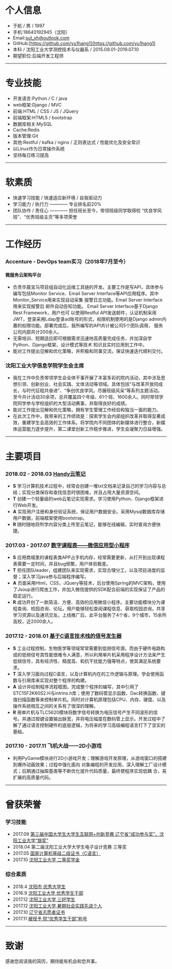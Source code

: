 # 个人信息
* 于航 / 男 / 1997
* 手机:18640192945（沈阳）
* Email:<sut_yh@outlook.com>
* GitHub:[https://github.com/yu1hang1](https://github.com/yu1hang1)
* 本科 / 沈阳工业大学测控技术与仪器系 / 2015.09.01-2019.07.10
* 期望职位:后端开发工程师

---

# 专业技能
* 开发语言:Python / C / java
* web框架:Django / MVC
* 前端:HTML / CSS / JS / JQuery
* 前端框架:HTML5 / bootstrap
* 数据库相关:MySQL 
* Cache:Redis
* 版本管理:Git
* 其他:Restful / kafka / nginx / 正则表达式 / 性能优化及安全常识
* 以Linux作为日常操作系统
* 坚持每日练习提高

---

# 软素质
* 快速学习技能 / 快速适应新环境 / 自我驱动力
* 学习能力 / 执行力 ———— 专业排名前20%
* 团队协作 / 责任心 ———— 担任班长至今，带领班级同学取得校 “优良学风班”、“优秀班级主页”等多项荣誉
 

---

# 工作经历
###  Accenture - DevOps team实习（2018年7月至今）
#### 微服务云架构平台
* 负责华晨宝马项目组自动化运维工具链的开发。主要工作是写API，具体参与编写包括Monitor Service、Email Server Interface等API应用程序。其中Monitor_Service用来实现自动采集 报警日志功能。Email Server Interface用来实现报警后 邮件自动告知功能。 Email Server Interface基于Django Rest Framework，用户也可 以使用Restful API发送邮件，认证机制采用JWT，登录采用Ldap登录ad账号的形式，权限机制使用的是Django admin内置的权限功能。部署完成后，我所编写的API共计被公司5个团队调用， 服务公司内部共计200余人。
* 无需培训、短期适应即可根据需求迅速地高质量完成任务，并加深自学Python、Django框架、设计模式等技术
知识且实时应用到工作中。
* 能对工作提出见解和优化策略，并积极和同事交流，保证快速迭代顺利交付。
### 沈阳工业大学信息学院学生会主席
* 我在工作中负责带领学生会全体干事开展了丰富多彩的院内活动，其中涉及思想引领、创新创业、社会实践、文体活动等领域。具体包括“与改革开放同成长，与时代征程共奋进”、“争创优良学风，尽展班级风采”等系列主题活动。至今共计活动30余项，总共覆盖四个年级、61个班、1600余人。同时带领学院同学参与学校组织的大型活动赛事，并取得良好的成绩。
* 能对工作提出见解和优化策略，拥有学生管理工作经验和独当一面的能力。
* 在此次工作中，我带来的工作绩效是：探索学生会内部组织改革并取得显著成效，重建学生会高效的工作体系。将学院内不同团体的新媒体进行整合，新媒体运营能力逐步提升，第二课堂创新工作稳步推进，学生会凝聚力日益增强。

---

# 主要项目
### 2018.02 - 2018.03      [Handy云笔记](https://github.com/yu1hang1/Handy_note)
* **S** 学习计算机技术过程中，经常会创建一堆txt文档来记录自己的学习内容与总结；实现分类保存和查找信息时很困难，并且占用大量资源空间。
* **T** 创建一个轻量级的web云笔记实现需求。学习使用Python、Django框架进行Web开发。
* **A**	实现用户注册和身份验证系统，保证用户数据安全。采用Mysql数据库存储用户数据，前端框架使用bootstrap。
* **R** 随时随地将所学内容分类上传至云笔记，能够在线编辑，实时查询方便快捷。


### 2017.03 - 2017.07      [数字课程表——微信应用型小程序](https://github.com/yu1hang1/Digit_Timetable)
* **S** 应用商城里的课程表类APP占手机内存，经常需要更新，从打开到出现课程表需要一定时间，并且bug频繁，用户体验极差。
* **T** 担任团队leader，组建团队来实现需求，实现合理分工，以及项目进度的监督；深入学习java参与后端程序编写。
* **A** 页面采用Html，CSS，JQuery等技术，后台使用Spring的MVC架构，使用了Jsoup进行爬虫工作，并加入微信提供的SDK配合前端的实现保证了产品的稳定运行。
* **R** 成功开创了一款简洁、方便、高效的应用微信小程序。主要功能模块分为课程查询、校园咨询、论坛。用户能够轻松查阅课程信息、获取校园咨询，共享学习资源以及通讯交友。上线推广后，此平台服务了4个省，9个城市，15余所高校，近2000余人。


### 2017.12 - 2018.01      [基于C语言技术栈的信号发生器](https://github.com/yu1hang1/project_C)
* **S** 工业过程控制，生物医学等领域常常需要到低频信号源。而由于硬件电路构成的低频信号其性能很难令人满意，所以利用单片机采用程序设计方法来产生低频信号，具有经济性、精度高、和抗干扰能力强等特点，使其满足系统要求。
* **T** 深入学习面向过程C语言，以及计算机内在的工作逻辑与原理。学会使用函数与引用库来实现对整个程序的构建。
* **A** 设计并绘制程序流程框图。完成整个程序的编写，其中引用了STC15F2K60S2.H与intrins.h库；使用了数码管显示函数、Dac转换函数、键值扫描函数等来控制单片机。同时对计算机原理包括CPU、内存、硬盘、以及操作系统相互之间的关系有了很深的理解。
* **R** 用单片机与TLC5620模块将数字信号转换为电压信号产生不同波形的信号。并通过按键设置输出脉宽，并将电压幅度在数码管上显示。开发过程中了解了通过语言控制硬件的底层逻辑，为将来的学习高级编程语言打下了坚实的基础。

### 2017.10 - 2017.11      飞机大战——2D小游戏
* 利用PyGame模块进行2D小游戏开发；理解游戏开发原理，从游戏窗口的搭建到爆炸动画效果；过程中强化面向 对象编程的开发应用，深入理解工厂设计模式；后期通过抽取基类等不断优化提升代码质量，最终使程序实现低耦 合，易扩展的高质量代码。

---

# 曾获荣誉
### 学习技能
* 2017.09 [第三届中国大学生大学生互联网+创新竞赛  辽宁省“成功参与奖”、沈阳工业大学“银奖”](https://github.com/yu1hang1/resume/blob/master/Internet%2B.png)
* 2018.04 第二届沈阳工业大学大学生电子设计竞赛 三等奖
* 2017.05 [国家计算机等级二级证书（C语言）](https://github.com/yu1hang1/resume/blob/master/NCRE.jpg)
* 2017.10 [沈阳工业大学 二等奖学金](https://github.com/yu1hang1/resume/blob/master/Scholarship.png)

### 综合素质
* 2018.4  [沈阳市 优秀大学生](https://github.com/yu1hang1/resume/blob/master/Excellent%20college%20students.jpg)
* 2016.9  [沈阳工业大学  优秀学生干部](https://github.com/yu1hang1/resume/blob/master/student%20cadres.png)
* 2017.12 [沈阳工业大学  三好学生](https://github.com/yu1hang1/resume/blob/master/Three%20good%20students.png)
* 2017.12 [沈阳工业大学 暑期社会实践先进个人](https://github.com/yu1hang1/resume/blob/master/SummerPractise.jpg)
* 2017.10 [辽宁省志愿者证书](https://github.com/yu1hang1/resume/blob/master/Volunteer%20certificate.png)
* 2017.11 [被授予 院“优秀学生干部”称号](https://github.com/yu1hang1/resume/blob/master/student%20cadres2.png)

---

# 致谢
感谢您阅读我的简历，期待能有机会和您共事。
 
